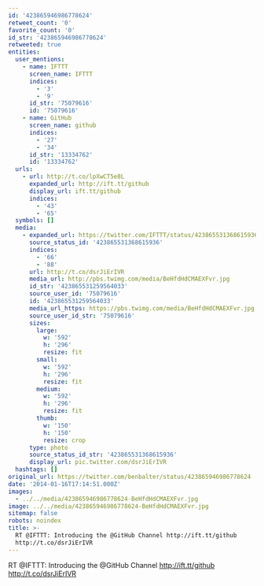 ```yaml
---
id: '423865946986778624'
retweet_count: '0'
favorite_count: '0'
id_str: '423865946986778624'
retweeted: true
entities:
  user_mentions:
    - name: IFTTT
      screen_name: IFTTT
      indices:
        - '3'
        - '9'
      id_str: '75079616'
      id: '75079616'
    - name: GitHub
      screen_name: github
      indices:
        - '27'
        - '34'
      id_str: '13334762'
      id: '13334762'
  urls:
    - url: http://t.co/lpXwCT5e8L
      expanded_url: http://ift.tt/github
      display_url: ift.tt/github
      indices:
        - '43'
        - '65'
  symbols: []
  media:
    - expanded_url: https://twitter.com/IFTTT/status/423865531368615936/photo/1
      source_status_id: '423865531368615936'
      indices:
        - '66'
        - '88'
      url: http://t.co/dsrJiErIVR
      media_url: http://pbs.twimg.com/media/BeHfdHdCMAEXFvr.jpg
      id_str: '423865531259564033'
      source_user_id: '75079616'
      id: '423865531259564033'
      media_url_https: https://pbs.twimg.com/media/BeHfdHdCMAEXFvr.jpg
      source_user_id_str: '75079616'
      sizes:
        large:
          w: '592'
          h: '296'
          resize: fit
        small:
          w: '592'
          h: '296'
          resize: fit
        medium:
          w: '592'
          h: '296'
          resize: fit
        thumb:
          w: '150'
          h: '150'
          resize: crop
      type: photo
      source_status_id_str: '423865531368615936'
      display_url: pic.twitter.com/dsrJiErIVR
  hashtags: []
original_url: https://twitter.com/benbalter/status/423865946986778624
date: '2014-01-16T17:14:51.000Z'
images:
  - ../../media/423865946986778624-BeHfdHdCMAEXFvr.jpg
image: ../../media/423865946986778624-BeHfdHdCMAEXFvr.jpg
sitemap: false
robots: noindex
title: >-
  RT @IFTTT: Introducing the @GitHub Channel http://ift.tt/github
  http://t.co/dsrJiErIVR
---
```


RT @IFTTT: Introducing the @GitHub Channel http://ift.tt/github http://t.co/dsrJiErIVR
